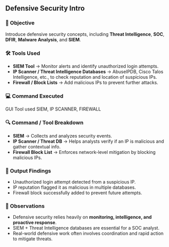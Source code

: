 ## Defensive Security Intro

### 🎯 Objective
Introduce defensive security concepts, including **Threat Intelligence**, **SOC**, **DFIR**, **Malware Analysis**, and **SIEM**.

### 🛠 Tools Used
- **SIEM Tool** → Monitor alerts and identify unauthorized login attempts.  
- **IP Scanner / Threat Intelligence Databases** → AbuseIPDB, Cisco Talos Intelligence, etc., to check reputation and location of suspicious IPs.  
- **Firewall / Block Lists** → Add malicious IPs to prevent further attacks.

### 💻 Command Executed
GUI Tool used SIEM, IP SCANNER, FIREWALL

### 🔍 Command / Tool Breakdown
- **SIEM** → Collects and analyzes security events.  
- **IP Scanner / Threat DB** → Helps analysts verify if an IP is malicious and gather contextual info.  
- **Firewall Block List** → Enforces network-level mitigation by blocking malicious IPs.

### 📂 Output Findings
- Unauthorized login attempt detected from a suspicious IP.  
- IP reputation flagged it as malicious in multiple databases.  
- Firewall block successfully added to prevent future attempts.

### 📝 Observations
- Defensive security relies heavily on **monitoring, intelligence, and proactive response**.  
- SIEM + Threat Intelligence databases are essential for a SOC analyst.  
- Real-world defensive work often involves coordination and rapid action to mitigate threats.

